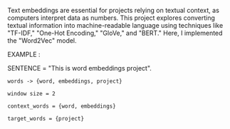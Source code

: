Text embeddings are essential for projects relying on textual context, as computers interpret data as numbers. This project explores converting textual information into machine-readable language using techniques like "TF-IDF," "One-Hot Encoding," "GloVe," and "BERT." Here, I implemented the "Word2Vec" model. 

EXAMPLE : 

SENTENCE = "This is word embeddings project".

    words -> {word, embeddings, project} 
    
    window size = 2  
    
    context_words = {word, embeddings}
    
    target_words = {project}

